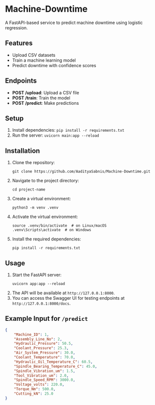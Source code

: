 # Machine-Downtime

A FastAPI-based service to predict machine downtime using logistic regression.

## Features
- Upload CSV datasets
- Train a machine learning model
- Predict downtime with confidence scores

## Endpoints
- **POST /upload**: Upload a CSV file
- **POST /train**: Train the model
- **POST /predict**: Make predictions

## Setup
1. Install dependencies: `pip install -r requirements.txt`
2. Run the server: `uvicorn main:app --reload`



## Installation
1. Clone the repository:
   ```
   git clone https://github.com/AadityaSabnis/Machine-Downtime.git
   ```
2. Navigate to the project directory:
   ```
   cd project-name
   ```
3. Create a virtual environment:
   ```
   python3 -m venv .venv
   ```
4. Activate the virtual environment:
   ```
   source .venv/bin/activate  # on Linux/macOS
   .venv\Scripts\activate  # on Windows
   ```
5. Install the required dependencies:
   ```
   pip install -r requirements.txt
   ```

## Usage
1. Start the FastAPI server:
   ```
   uvicorn app:app --reload
   ```
2. The API will be available at `http://127.0.0.1:8000`.
3. You can access the Swagger UI for testing endpoints at `http://127.0.0.1:8000/docs`.


## Example Input for `/predict`
```json
{
    "Machine_ID": 1,
    "Assembly_Line_No": 2,
    "Hydraulic_Pressure": 50.5,
    "Coolant_Pressure": 25.3,
    "Air_System_Pressure": 30.0,
    "Coolant_Temperature": 70.0,
    "Hydraulic_Oil_Temperature_C": 60.5,
    "Spindle_Bearing_Temperature_C": 45.0,
    "Spindle_Vibration_um": 1.5,
    "Tool_Vibration_um": 2.0,
    "Spindle_Speed_RPM": 3000.0,
    "Voltage_volts": 220.0,
    "Torque_Nm": 500.0,
    "Cutting_kN": 25.0
}

